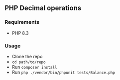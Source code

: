 ## PHP Decimal operations

### Requirements
* PHP 8.3

### Usage

* Clone the repo
* ```cd path/to/repo```
* Run ```composer install```
* Run ```php ./vendor/bin/phpunit tests/Balance.php```